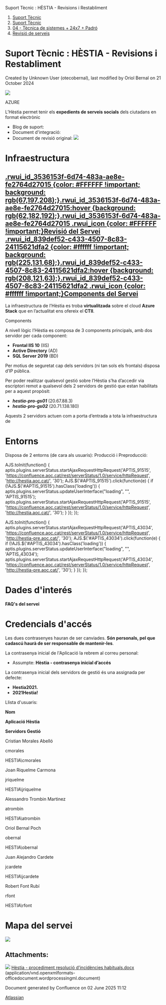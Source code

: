 Suport Tècnic : HÈSTIA - Revisions i Restabliment  

1.  [Suport Tècnic](index.md)
2.  [Suport Tècnic](13893782.md)
3.  [04 - Tècnica de sistemes + 24x7 + Padró](26313202.md)
4.  [Revisió de serveis](36340340.md)

Suport Tècnic : HÈSTIA - Revisions i Restabliment
=================================================

Created by Unknown User (otecobernal), last modified by Oriol Bernal on 21 October 2024

![](https://suport-hestia.aoc.cat/hc/theming_assets/01HZKS4CTAGBJ4QEM0A4BEXD79)

AZURE

L’Hèstia permet tenir els **expedients de serveis socials** dels ciutadans en format electrònic

*   Blog de suport: [](http://hestia.aoc.cat/)
*   Document d'integració: [](https://www.aoc.cat/wp-content/uploads/2019/04/di-hestia-ciutadans-v1-1.pdf)
*   Document de revisió original: [](https://www.aoc.cat/wp-content/uploads/2019/04/di-hestia-ciutadans-v1-1.pdf)[![](rest/documentConversion/latest/conversion/thumbnail/41521286/1)](/download/attachments/41521272/H%C3%A8stia%20-%20procediment%20resoluci%C3%B3%20d%E2%80%99incid%C3%A8ncies%20habituals.docx?version=1&modificationDate=1613043205652&api=v2)

Infraestructura
===============

[.rwui\_id\_3536153f-6d74-483a-ae8e-fe2764d27015 {color: #FFFFFF !important; background: rgb(67,197,208);}.rwui\_id\_3536153f-6d74-483a-ae8e-fe2764d27015:hover {background: rgb(62,182,192);}.rwui\_id\_3536153f-6d74-483a-ae8e-fe2764d27015 .rwui\_icon {color: #FFFFFF !important;}Revisió del Servei](https://confluence.aoc.cat/pages/viewpage.action?pageId=41521556 "Revisió del Servei") [.rwui\_id\_839def52-c433-4507-8c83-24115621dfa2 {color: #ffffff !important; background: rgb(225,131,68);}.rwui\_id\_839def52-c433-4507-8c83-24115621dfa2:hover {background: rgb(208,121,63);}.rwui\_id\_839def52-c433-4507-8c83-24115621dfa2 .rwui\_icon {color: #ffffff !important;}Components del Servei](http://192.168.166.136:8080/ServeisIntegracio/mapaServeis "Components del Servei")
------------------------------------------------------------------------------------------------------------------------------------------------------------------------------------------------------------------------------------------------------------------------------------------------------------------------------------------------------------------------------------------------------------------------------------------------------------------------------------------------------------------------------------------------------------------------------------------------------------------------------------------------------------------------------------------------------------------------------------------------------------------------------------------------

La infraestructura de l’Hèstia es troba **virtualitzada** sobre el cloud **Azure Stack** que en l’actualitat ens ofereix el **CTII**. 

Components

A nivell lògic l’Hèstia es composa de 3 components principals, amb dos servidor per cada component:

*   **Frontal IIS 10** (IIS)
*   **Active Directory** (AD)
*   **SQL Server 2019** (BD)

Per motius de seguretat cap dels servidors (ni tan sols els frontals) disposa d’IP pública.

Per poder realitzar qualsevol gestió sobre l’Hèstia s’ha d’accedir via escriptori remot a qualsevol dels 2 servidors de gestió que estan habilitats per a aquest propòsit:

*   **_hestia-pro-gs01_** (20.67.88.3)
*   **_hestia-pro-gs02_** (20.71.138.180)

Aquests 2 servidors actuen com a porta d’entrada a tota la infraestructura de

Entorns
=======

Disposa de 2 entorns (de cara als usuaris): Producció i Preproducció:

AJS.toInit(function() { aptis.plugins.serverStatus.startAjaxRequestHttpRequest('APTIS\_91515', 'https://confluence.aoc.cat/rest/serverStatus/1.0/service/httpRequest', 'http://hestia.aoc.cat/', '30'); AJS.$('#APTIS\_91515').click(function(e) { if (!AJS.$('#APTIS\_91515').hasClass('loading')) { aptis.plugins.serverStatus.updateUserInterface("loading", "", 'APTIS\_91515'); aptis.plugins.serverStatus.startAjaxRequestHttpRequest('APTIS\_91515', 'https://confluence.aoc.cat/rest/serverStatus/1.0/service/httpRequest', 'http://hestia.aoc.cat/', '30'); } }); });

AJS.toInit(function() { aptis.plugins.serverStatus.startAjaxRequestHttpRequest('APTIS\_43034', 'https://confluence.aoc.cat/rest/serverStatus/1.0/service/httpRequest', 'http://hestia-pre.aoc.cat/', '30'); AJS.$('#APTIS\_43034').click(function(e) { if (!AJS.$('#APTIS\_43034').hasClass('loading')) { aptis.plugins.serverStatus.updateUserInterface("loading", "", 'APTIS\_43034'); aptis.plugins.serverStatus.startAjaxRequestHttpRequest('APTIS\_43034', 'https://confluence.aoc.cat/rest/serverStatus/1.0/service/httpRequest', 'http://hestia-pre.aoc.cat/', '30'); } }); });

Dades d'interés
===============

**FAQ's del servei**

   

             

  

Credencials d'accés
===================

Les dues contrasenyes hauran de ser canviades. **Són personals, pel que cadascú haurà de ser responsable de mantenir-les**.

La contrasenya inicial de l'Aplicació la rebrem al correu personal: 

*   Assumpte: **Hèstia - contrasenya inicial d’accés**

La contrasenya inicial dels servidors de gestió és una assignada per defecte:

*   **Hestia2021.**
*   **2021Hestia!**

Llista d'usuaris:

**Nom**

**Aplicació Hèstia**

**Servidors Gestió**

Cristian Morales Abelló

cmorales

HESTIA\\cmorales

Joan Riquelme Carmona

jriquelme

HESTIA\\jriquelme

Alessandro Trombin Martinez

atrombin

HESTIA\\atrombin

Oriol Bernal Poch

obernal

HESTIA\\obernal

Juan Alejandro Cardete

jcardete

HESTIA\\jcardete

Robert Font Rubí

rfont

HESTIA\\rfont

Mapa del servei
===============

  

![](attachments/41521278/41521343.jpg)

Attachments:
------------

![](images/icons/bullet_blue.gif) [Hèstia - procediment resolució d’incidències habituals.docx](attachments/41521272/41521286.docx) (application/vnd.openxmlformats-officedocument.wordprocessingml.document)  

Document generated by Confluence on 02 June 2025 11:12

[Atlassian](http://www.atlassian.com/)